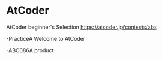 # AtCoder

AtCoder beginner's Selection https://atcoder.jp/contests/abs

-PracticeA Welcome to AtCoder

-ABC086A product
